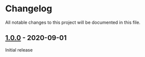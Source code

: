 # Changelog

All notable changes to this project will be documented in this file.

## [1.0.0] - 2020-09-01

Initial release

[1.0.0]: https://github.com/andreekeberg/instagram-scraper/releases/tag/1.0.0
